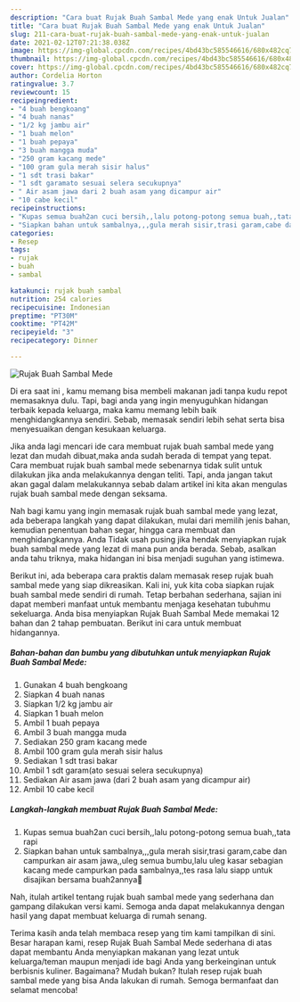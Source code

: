 ```yaml
---
description: "Cara buat Rujak Buah Sambal Mede yang enak Untuk Jualan"
title: "Cara buat Rujak Buah Sambal Mede yang enak Untuk Jualan"
slug: 211-cara-buat-rujak-buah-sambal-mede-yang-enak-untuk-jualan
date: 2021-02-12T07:21:38.038Z
image: https://img-global.cpcdn.com/recipes/4bd43bc585546616/680x482cq70/rujak-buah-sambal-mede-foto-resep-utama.jpg
thumbnail: https://img-global.cpcdn.com/recipes/4bd43bc585546616/680x482cq70/rujak-buah-sambal-mede-foto-resep-utama.jpg
cover: https://img-global.cpcdn.com/recipes/4bd43bc585546616/680x482cq70/rujak-buah-sambal-mede-foto-resep-utama.jpg
author: Cordelia Horton
ratingvalue: 3.7
reviewcount: 15
recipeingredient:
- "4 buah bengkoang"
- "4 buah nanas"
- "1/2 kg jambu air"
- "1 buah melon"
- "1 buah pepaya"
- "3 buah mangga muda"
- "250 gram kacang mede"
- "100 gram gula merah sisir halus"
- "1 sdt trasi bakar"
- "1 sdt garamato sesuai selera secukupnya"
- " Air asam jawa dari 2 buah asam yang dicampur air"
- "10 cabe kecil"
recipeinstructions:
- "Kupas semua buah2an cuci bersih,,lalu potong-potong semua buah,,tata rapi"
- "Siapkan bahan untuk sambalnya,,,gula merah sisir,trasi garam,cabe dan campurkan air asam jawa,,uleg semua bumbu,lalu uleg kasar sebagian kacang mede campurkan pada sambalnya,,tes rasa lalu siapp untuk disajikan bersama buah2annya🤗"
categories:
- Resep
tags:
- rujak
- buah
- sambal

katakunci: rujak buah sambal 
nutrition: 254 calories
recipecuisine: Indonesian
preptime: "PT30M"
cooktime: "PT42M"
recipeyield: "3"
recipecategory: Dinner

---
```



![Rujak Buah Sambal Mede](https://img-global.cpcdn.com/recipes/4bd43bc585546616/680x482cq70/rujak-buah-sambal-mede-foto-resep-utama.jpg)

Di era  saat ini , kamu memang bisa membeli makanan jadi tanpa kudu repot memasaknya dulu. Tapi, bagi anda yang ingin menyuguhkan hidangan terbaik kepada keluarga, maka kamu memang lebih baik menghidangkannya sendiri. Sebab, memasak sendiri lebih sehat serta bisa menyesuaikan dengan kesukaan keluarga.

Jika anda lagi mencari ide cara membuat rujak buah sambal mede yang lezat dan mudah dibuat,maka anda sudah berada di tempat yang tepat. Cara membuat rujak buah sambal mede  sebenarnya tidak sulit untuk dilakukan jika anda melakukannya dengan teliti. Tapi, anda jangan takut akan gagal dalam melakukannya 
sebab dalam artikel ini kita akan mengulas rujak buah sambal mede dengan seksama.  



Nah bagi kamu yang ingin memasak rujak buah sambal mede yang lezat, ada beberapa langkah yang dapat dilakukan, mulai dari memilih jenis bahan, kemudian penentuan bahan segar, hingga cara membuat dan menghidangkannya. Anda Tidak usah pusing jika hendak menyiapkan rujak buah sambal mede yang lezat di mana pun anda berada. Sebab, asalkan anda  tahu triknya, maka hidangan ini bisa menjadi suguhan yang istimewa.

Berikut ini, ada beberapa cara praktis  dalam memasak resep rujak buah sambal mede yang siap dikreasikan. Kali ini, yuk kita coba siapkan rujak buah sambal mede sendiri di rumah. Tetap berbahan sederhana, sajian ini dapat memberi manfaat untuk membantu menjaga kesehatan tubuhmu sekeluarga. Anda bisa menyiapkan Rujak Buah Sambal Mede memakai 12 bahan dan 2 tahap pembuatan. Berikut ini cara untuk membuat hidangannya.

<!--inarticleads1-->

##### Bahan-bahan dan bumbu yang dibutuhkan untuk menyiapkan Rujak Buah Sambal Mede:

1. Gunakan 4 buah bengkoang
1. Siapkan 4 buah nanas
1. Siapkan 1/2 kg jambu air
1. Siapkan 1 buah melon
1. Ambil 1 buah pepaya
1. Ambil 3 buah mangga muda
1. Sediakan 250 gram kacang mede
1. Ambil 100 gram gula merah sisir halus
1. Sediakan 1 sdt trasi bakar
1. Ambil 1 sdt garam(ato sesuai selera secukupnya)
1. Sediakan  Air asam jawa (dari 2 buah asam yang dicampur air)
1. Ambil 10 cabe kecil




<!--inarticleads2-->

##### Langkah-langkah membuat Rujak Buah Sambal Mede:

1. Kupas semua buah2an cuci bersih,,lalu potong-potong semua buah,,tata rapi
1. Siapkan bahan untuk sambalnya,,,gula merah sisir,trasi garam,cabe dan campurkan air asam jawa,,uleg semua bumbu,lalu uleg kasar sebagian kacang mede campurkan pada sambalnya,,tes rasa lalu siapp untuk disajikan bersama buah2annya🤗




Nah, itulah artikel tentang  rujak buah sambal mede  yang sederhana dan gampang dilakukan versi kami. Semoga anda dapat melakukannya dengan hasil yang dapat membuat keluarga di rumah senang. 

Terima kasih anda telah membaca resep yang tim kami tampilkan di sini. Besar harapan kami, resep  Rujak Buah Sambal Mede sederhana di atas dapat membantu Anda menyiapkan makanan yang lezat untuk keluarga/teman maupun menjadi ide bagi Anda yang berkeinginan untuk berbisnis kuliner. Bagaimana? Mudah bukan? Itulah resep rujak buah sambal mede yang bisa Anda lakukan di rumah. Semoga bermanfaat dan selamat mencoba!

